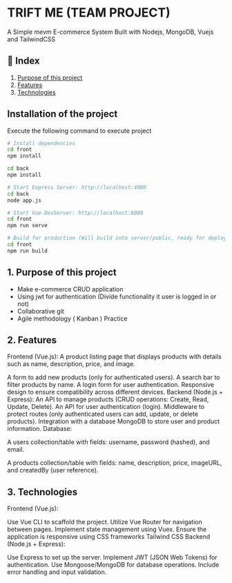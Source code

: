 # TRIFT ME (TEAM PROJECT)
A Simple mevm E-commerce System Built with Nodejs, MongoDB, Vuejs and TailwindCSS



## 🔗 Index

1. [Purpose of this project](#1-Purpose-of-this-project)
2. [Features](#2-Features)
3. [Technologies](#3--Technologies)


## Installation of the project
Execute the following command to execute project
```bash
# Install dependencies
cd front
npm install

cd back
npm install

# Start Express Server: http://localhost:4000
cd back
node app.js

# Start Vue DevServer: http://localhost:8080
cd front
npm run serve

# Build for production (Will build into server/public, ready for deployment)
cd front
npm run build
```

## 1. Purpose of this project
- Make e-commerce CRUD application 
- Using jwt for authentication (Divide functionality it user is logged in or not)
- Collaborative git 
- Agile methodology ( Kanban ) Practice


## 2. Features
Frontend (Vue.js):
A product listing page that displays products with details such as name, description, price, and image.

A form to add new products (only for authenticated users).
A search bar to filter products by name.
A login form for user authentication.
Responsive design to ensure compatibility across different devices.
Backend (Node.js + Express):
An API to manage products (CRUD operations: Create, Read, Update, Delete).
An API for user authentication (login).
Middleware to protect routes (only authenticated users can add, update, or delete products).
Integration with a database MongoDB to store user and product information.
 Database:

 A users collection/table with fields: username, password (hashed), and email.

A products collection/table with fields: name, description, price, imageURL, and createdBy (user reference). 


## 3. Technologies
Frontend (Vue.js):

Use Vue CLI to scaffold the project.
Utilize Vue Router for navigation between pages.
Implement state management using Vuex.
Ensure the application is responsive using CSS frameworks  Tailwind CSS
Backend (Node.js + Express):

Use Express to set up the server.
Implement JWT (JSON Web Tokens) for authentication.
Use Mongoose/MongoDB for database operations.
Include error handling and input validation.